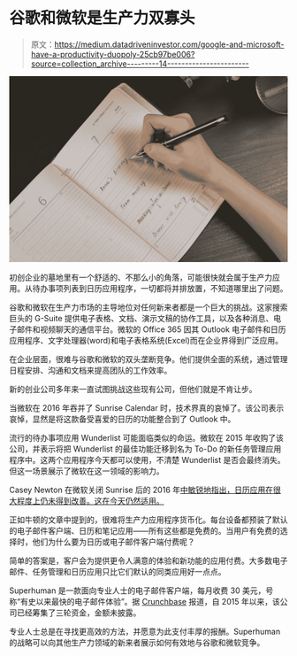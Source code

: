 # 谷歌和微软是生产力双寡头

> 原文：<https://medium.datadriveninvestor.com/google-and-microsoft-have-a-productivity-duopoly-25cb97be006?source=collection_archive---------14----------------------->

![](img/75fc212f6cf6cac32fcf1dfd7f11a87b.png)

初创企业的墓地里有一个舒适的、不那么小的角落，可能很快就会属于生产力应用。从待办事项列表到日历应用程序，一切都将并排放置，不知道哪里出了问题。

谷歌和微软在生产力市场的主导地位对任何新来者都是一个巨大的挑战。这家搜索巨头的 G-Suite 提供电子表格、文档、演示文稿的协作工具，以及各种消息、电子邮件和视频聊天的通信平台。微软的 Office 365 因其 Outlook 电子邮件和日历应用程序、文字处理器(word)和电子表格系统(Excel)而在企业界得到广泛应用。

在企业层面，很难与谷歌和微软的双头垄断竞争。他们提供全面的系统，通过管理日程安排、沟通和文档来提高团队的工作效率。

新的创业公司多年来一直试图挑战这些现有公司，但他们就是不肯让步。

当微软在 2016 年吞并了 Sunrise Calendar 时，技术界真的哀悼了。该公司表示哀悼，显然是将这款备受喜爱的日历的功能整合到了 Outlook 中。

流行的待办事项应用 Wunderlist 可能面临类似的命运。微软在 2015 年收购了该公司，并表示将把 Wunderlist 的最佳功能迁移到名为 To-Do 的新任务管理应用程序中。这两个应用程序今天都可以使用，不清楚 Wunderlist 是否会最终消失。但这一场景展示了微软在这一领域的影响力。

Casey Newton 在微软关闭 Sunrise 后的 2016 年[中敏锐地指出，日历应用在很大程度上仍未得到改善。这在今天仍然适用。](https://www.theverge.com/2016/8/31/12632532/sunrise-dead-why-calendar-apps-suck)

正如牛顿的文章中提到的，很难将生产力应用程序货币化。每台设备都预装了默认的电子邮件客户端、日历和笔记应用——所有这些都是免费的。当用户有免费的选择时，他们为什么要为日历或电子邮件客户端付费呢？

简单的答案是，客户会为提供更令人满意的体验和新功能的应用付费。大多数电子邮件、任务管理和日历应用只比它们默认的同类应用好一点点。

Superhuman 是一款面向专业人士的电子邮件客户端，每月收费 30 美元，号称“有史以来最快的电子邮件体验”。据 [Crunchbase](https://www.crunchbase.com/) 报道，自 2015 年以来，该公司已经筹集了三轮资金，金额未披露。

专业人士总是在寻找更高效的方法，并愿意为此支付丰厚的报酬。Superhuman 的战略可以向其他生产力领域的新来者展示如何有效地与谷歌和微软竞争。